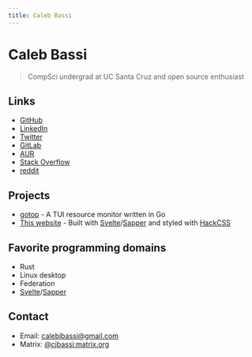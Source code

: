 ```yaml
---
title: Caleb Bassi
---
```


# Caleb Bassi

> CompSci undergrad at UC Santa Cruz and open source enthusiast

## Links

- [GitHub](https://github.com/cjbassi)
- [LinkedIn](https://www.linkedin.com/in/calebjbassi/)
- [Twitter](https://twitter.com/Caleb_Bassi)
- [GitLab](https://gitlab.com/cjbassi)
- [AUR](https://aur.archlinux.org/account/cjbassi)
- [Stack Overflow](https://stackoverflow.com/users/7829659/caleb-bassi)
- [reddit](https://www.reddit.com/user/cjbassi/)

## Projects

- [gotop](https://github.com/cjbassi/gotop) - A TUI resource monitor written in Go
- [This website](https://github.com/cjbassi/site) - Built with [Svelte](https://github.com/sveltejs/svelte)/[Sapper](https://github.com/sveltejs/sapper) and styled with [HackCSS](https://github.com/egoist/hack)

## Favorite programming domains

- Rust
- Linux desktop
- Federation
- [Svelte](https://github.com/sveltejs/svelte)/[Sapper](https://github.com/sveltejs/sapper)

## Contact

- Email: calebjbassi@gmail.com
- Matrix: [@cjbassi:matrix.org](https://matrix.to/#/@cjbassi:matrix.org)
